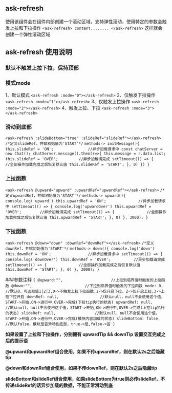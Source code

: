 ## ask-refresh

使用该组件会在组件内部创建一个滚动区域，支持弹性滚动，使用特定的参数会触发上拉和下拉操作
`<ask-refresh>
	content........
</ask-refresh>`
这样就会创建一个弹性滚动区域

## ask-refresh 使用说明
### 默认不触发上拉下拉，保持顶部

### 模式mode
1、默认模式
`<ask-refresh :mode="0"></ask-refresh>`
2、仅触发下拉操作
`<ask-refresh :mode="1"></ask-refresh>`
3、仅触发上拉操作
`<ask-refresh :mode="2"></ask-refresh>`
4、触发上拉、下拉
`<ask-refresh :mode="3"></ask-refresh>`

### 滑动到底部

`<ask-refresh :slideBottom="true" :slideRef="slideRef"></ask-refresh>`
`/*定义slideRef，并赋初始值为'START'*/`
`methods->
	initMessage(){
		this.slideRef = 'ON'; 				//异步加载请求中
		const chatServer = new Chat();
		chatServer.message().then(r=>{
			this.message = r.data.list;
			this.slideRef = 'OVER';			//异步加载请完成
			setTimeout(() => { 				//全部操作加载完成之后恢复默认值
				this.slideRef = 'START';
			}, 0)
		})
	}`

### 上拉函数

`<ask-refresh @upward="upward" :upwardRef="upwardRef"></ask-refresh>`
`/*定义upwardRef，并赋初始值为'START'*/`
`methods->
	upward(){
		console.log('upward')
		this.upwardRef = 'ON';				//异步加载请求中
		setTimeout(() => {
			console.log('upwardOver')
			this.upwardRef = 'OVER';		//异步加载请完成
			setTimeout(() => {				//全部操作加载完成之后恢复默认值
				this.upwardRef = 'START';
			}, 0)
		}, 3000);
	}`
	
### 下拉函数

`<ask-refresh @down="down" :downRef="downRef"></ask-refresh>`
`/*定义downRef，并赋初始值为'START'*/`
`methods->
	down(){
		console.log('down')
		this.downRef = 'ON';				//异步加载请求中
		setTimeout(() => {
			console.log('downOver')
			this.downRef = 'OVER';			//异步加载请完成
			setTimeout(() => {				//全部操作加载完成之后恢复默认值
				this.downRef = 'START';
			}, 0)
		}, 3000);
	}`

###参数注释
`{
	@upward:"",						//上拉到临界值时触发的上拉函数
	@down:"",						//下拉到临界值时触发的下拉函数
	mode: 0,						//默认0，可选取值1|2|3,0->不触发上拉下拉函数,1->仅开启下拉，2->仅开启上拉,3->上拉下拉开启
	downRef: null,					//默认null，null不会使用这个值，START->开始,ON->进行中,OVER->完成(下拉tip执行的状态)
	upwardRef: null,				//默认null，null不会使用这个值，START->开始,ON->进行中,OVER->完成(上拉tip执行的状态)
	slideRef: null,					//默认null，null不会使用这个值，START->开始,ON->进行中,OVER->完成(模块内容加载的状态)
	slideBottom: false,				//默认false，模块是否滑动到底部，true->是,false->否
}`

**如果设置了上拉和下拉操作，分别拥有 upwardTip && downTip 设置交互完成之后的提示语**

**@upward和upwardRef组合使用，如果不传upwardRef，则在默认2s之后隐藏tip**

**@down和downRef组合使用，如果不传downRef，则在默认2s之后隐藏tip**

**slideBottom和slideRef组合使用，如果slideBottom为true则必传slideRef，不传递slideRef的话异步加载的数据，不能正常滑动到底**